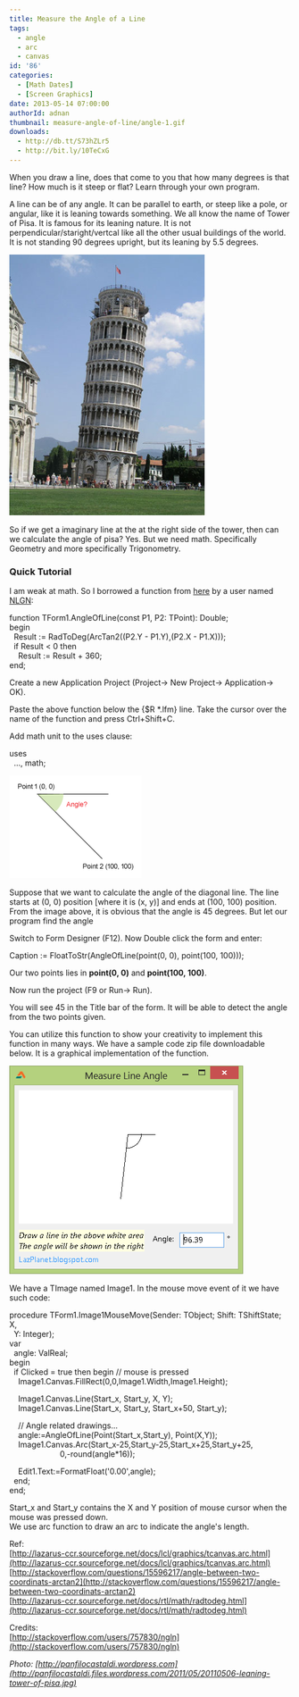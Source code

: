 ```yaml
---
title: Measure the Angle of a Line
tags:
  - angle
  - arc
  - canvas
id: '86'
categories:
  - [Math Dates]
  - [Screen Graphics]
date: 2013-05-14 07:00:00
authorId: adnan
thumbnail: measure-angle-of-line/angle-1.gif
downloads:
  - http://db.tt/S73hZLr5
  - http://bit.ly/10TeCxG
---
```


When you draw a line, does that come to you that how many degrees is that line? How much is it steep or flat? Learn through your own program.
<!-- more -->
  
  
A line can be of any angle. It can be parallel to earth, or steep like a pole, or angular, like it is leaning towards something. We all know the name of Tower of Pisa. It is famous for its leaning nature. It is not perpendicular/staright/vertcal like all the other usual buildings of the world. It is not standing 90 degrees upright, but its leaning by 5.5 degrees.  
  

![Leaning tower of pisa](measure-angle-of-line/tower-of-pisa2.jpg "Leaning tower of pisa")

  
So if we get a imaginary line at the at the right side of the tower, then can we calculate the angle of pisa? Yes. But we need math. Specifically Geometry and more specifically Trigonometry.  
  

### Quick Tutorial

I am weak at math. So I borrowed a function from [here](http://stackoverflow.com/questions/15596217/angle-between-two-coordinats-arctan2) by a user named [NLGN](http://stackoverflow.com/users/757830/ngln):  
  

function TForm1.AngleOfLine(const P1, P2: TPoint): Double;  
begin  
  Result := RadToDeg(ArcTan2((P2.Y - P1.Y),(P2.X - P1.X)));  
  if Result < 0 then  
    Result := Result + 360;  
end;

  
Create a new Application Project (Project-> New Project-> Application-> OK).  
  
Paste the above function below the {$R \*.lfm} line. Take the cursor over the name of the function and press Ctrl+Shift+C.  
  
Add math unit to the uses clause:  

uses  
  ..., math;

  

![Find Angle from two points](measure-angle-of-line/angle-1.gif "Find Angle from two points")

  
Suppose that we want to calculate the angle of the diagonal line. The line starts at (0, 0) position \[where it is (x, y)\] and ends at (100, 100) position. From the image above, it is obvious that the angle is 45 degrees. But let our program find the angle  
  
Switch to Form Designer (F12). Now Double click the form and enter:  
  

Caption := FloatToStr(AngleOfLine(point(0, 0), point(100, 100)));

  
Our two points lies in **point(0, 0)** and **point(100, 100)**.  
  
Now run the project (F9 or Run-> Run).  
  
You will see 45 in the Title bar of the form. It will be able to detect the angle from the two points given.  
  
You can utilize this function to show your creativity to implement this function in many ways. We have a sample code zip file downloadable below. It is a graphical implementation of the function.  
  

![](measure-angle-of-line/measure-line-angle.gif)

  
  
  
  
  
We have a TImage named Image1. In the mouse move event of it we have such code:  
  

procedure TForm1.Image1MouseMove(Sender: TObject; Shift: TShiftState; X,  
  Y: Integer);  
var  
  angle: ValReal;  
begin  
  if Clicked = true then begin // mouse is pressed  
    Image1.Canvas.FillRect(0,0,Image1.Width,Image1.Height);  
  
    Image1.Canvas.Line(Start\_x, Start\_y, X, Y);  
    Image1.Canvas.Line(Start\_x, Start\_y, Start\_x+50, Start\_y);  
  
    // Angle related drawings...  
    angle:=AngleOfLine(Point(Start\_x,Start\_y), Point(X,Y));  
    Image1.Canvas.Arc(Start\_x-25,Start\_y-25,Start\_x+25,Start\_y+25,  
                       0,-round(angle\*16));  
  
    Edit1.Text:=FormatFloat('0.00',angle);  
  end;  
end;

  
Start\_x and Start\_y contains the X and Y position of mouse cursor when the mouse was pressed down.  
We use arc function to draw an arc to indicate the angle's length.  


Ref:  
[http://lazarus-ccr.sourceforge.net/docs/lcl/graphics/tcanvas.arc.html](http://lazarus-ccr.sourceforge.net/docs/lcl/graphics/tcanvas.arc.html)  
[http://stackoverflow.com/questions/15596217/angle-between-two-coordinats-arctan2](http://stackoverflow.com/questions/15596217/angle-between-two-coordinats-arctan2)  
[http://lazarus-ccr.sourceforge.net/docs/rtl/math/radtodeg.html](http://lazarus-ccr.sourceforge.net/docs/rtl/math/radtodeg.html)  
  
Credits:  
[http://stackoverflow.com/users/757830/ngln](http://stackoverflow.com/users/757830/ngln)  
  
_Photo: [http://panfilocastaldi.wordpress.com](http://panfilocastaldi.files.wordpress.com/2011/05/20110506-leaning-tower-of-pisa.jpg)_